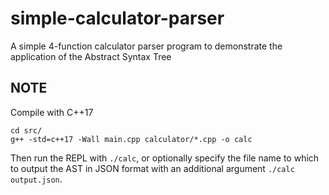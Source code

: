 # simple-calculator-parser
A simple 4-function calculator parser program to demonstrate the application of the Abstract Syntax Tree

## NOTE
Compile with C++17

```
cd src/
g++ -std=c++17 -Wall main.cpp calculator/*.cpp -o calc
```

Then run the REPL with `./calc`, or optionally specify the file name to which to output the AST in JSON format with an additional argument `./calc output.json`.
